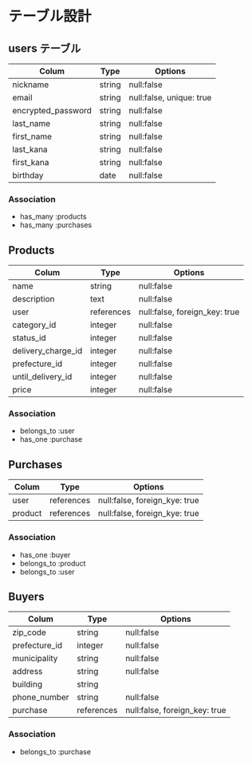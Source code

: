 # テーブル設計

## users テーブル

| Colum                | Type   | Options                  |
| -------------------- | ------ | ------------------------ |
| nickname             | string | null:false               |
| email                | string | null:false, unique: true |
| encrypted_password   | string | null:false               |
| last_name            | string | null:false               |
| first_name           | string | null:false               |
| last_kana            | string | null:false               |
| first_kana           | string | null:false               |
| birthday             | date   | null:false               |

### Association

- has_many :products
- has_many :purchases




## Products

| Colum              | Type       | Options                       |
| ------------------ | ---------- | ----------------------------- |
| name               | string     | null:false                    |
| description        | text       | null:false                    |
| user               | references | null:false, foreign_key: true |
| category_id        | integer    | null:false                    |
| status_id          | integer    | null:false                    |
| delivery_charge_id | integer    | null:false                    |
| prefecture_id      | integer    | null:false                    |
| until_delivery_id  | integer    | null:false                    |
| price              | integer    | null:false                    |

### Association

- belongs_to :user
- has_one   :purchase



## Purchases

| Colum   | Type       | Options                       |
| ------- | ---------- | ----------------------------- |
| user    | references | null:false, foreign_kye: true |
| product | references | null:false, foreign_kye: true |

### Association

- has_one    :buyer
- belongs_to :product
- belongs_to :user


## Buyers

| Colum           | Type       | Options                       |
| --------------- | ---------- | ----------------------------- |
| zip_code        | string     | null:false                    |
| prefecture_id   | integer     | null:false                    |
| municipality    | string     | null:false                    |
| address         | string     | null:false                    |
| building        | string     |                               |
| phone_number    | string     | null:false                    |
| purchase        | references | null:false, foreign_key: true |

### Association

- belongs_to :purchase

